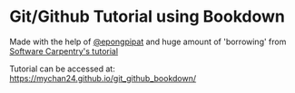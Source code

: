 # Git/Github Tutorial using Bookdown

Made with the help of [@epongpipat](https://github.com/epongpipat) and huge amount of 'borrowing' from [Software Carpentry's tutorial](https://swcarpentry.github.io/git-novice/)

Tutorial can be accessed at: https://mychan24.github.io/git_github_bookdown/

